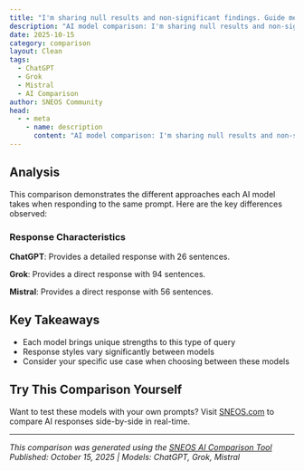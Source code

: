 ```yaml
---
title: "I'm sharing null results and non-significant findings. Guide me: 1) Submit to journals accepting null results (PLOS ONE"
description: "AI model comparison: I'm sharing null results and non-significant findings. Guide me: 1) Submit to journals accepting nul..."
date: 2025-10-15
category: comparison
layout: Clean
tags:
  - ChatGPT
  - Grok
  - Mistral
  - AI Comparison
author: SNEOS Community
head:
  - - meta
    - name: description
      content: "AI model comparison: I'm sharing null results and non-significant findings. Guide me: 1) Submit to journals accepting null results (PLOS ONE..."
---
```


<ChatComparison
  title="I'm sharing null results and non-significant findings. Guide me: 1) Submit to journals accepting null results (PLOS ONE"
  prompt="I'm sharing null results and non-significant findings. Guide me: 1) Submit to journals accepting null results (PLOS ONE"
  :responses='{"ChatGPT": "Submitting null results and non-significant findings is an important part of scientific communication, and it can help promote transparency and reduce publication bias. Here\u2019s a guide tailored to your request for submitting to journals that accept null results:\n\n1. **Choose the Right Journal:**\n   - **PLOS ONE:** This is an excellent choice, as it accepts research across a wide array of disciplines and is open to null results.\n   - Other journals to consider:\n     - **Frontiers** (various sections)\n     - **Journal of Null Results**\n     - **BMC Research Notes**\n     - **Scientific Reports**\n     - **The Journal of Open Psychology Data** (if your research pertains to psychology)\n\n2. **Prepare Your Manuscript:**\n   - **Structure:** Follow the standard structure of a research paper: Abstract, Introduction, Methods, Results, Discussion, and Conclusion.\n   - **Clear Presentation:** Be clear and concise when stating your null results. Highlight the importance of these findings in the context of your research question.\n   - **Contextualization:** Discuss the implications of your results. Even if they are null, they contribute valuable information to your field.\n\n3. **Include a Comprehensive Discussion:**\n   - **Importance of Null Results:** Emphasize why it\u0027s crucial to publish null results, such as addressing gaps in literature, informing future research, or correcting misconceptions.\n   - **Limitations and Future Directions:** Discuss any limitations that might have influenced your results and suggest avenues for future research that could build upon your findings.\n   - **Comparison to Existing Literature:** Relate your results to previous findings, explaining how your results fit within the broader context of the field.\n\n4. **Follow Journal Guidelines:**\n   - Each journal has specific submission guidelines. Make sure to format your manuscript according to their requirements which usually include aspects like font size, reference style, and figure/table formatting.\n\n5. **Submit and Promote:**\n   - After submission, consider sharing your research on platforms like ResearchGate, Twitter, or relevant academic communities to increase visibility and encourage dialogue about the importance of null findings in science.\n\n6. **Be Prepared for Feedback:**\n   - Reviewers may have questions or suggestions regarding your methodology or the interpretation of your findings. Be open to constructive criticism and willing to revise your manuscript based on their feedback.\n\n7. **Consider Preprints:**\n   - If applicable, you might also consider posting a preprint of your work before submitting to a journal. This can help to disseminate your findings early and establish your contribution to the field.\n\nBy following these steps, you can effectively communicate your null results and make a meaningful contribution to the scientific community. Good luck with your submission!", "Grok": "### Acknowledging Null Results in Research\nPublishing null or non-significant findings is crucial for scientific integrity, as it combats publication bias and helps build a complete picture of the evidence. Journals like PLOS ONE are indeed receptive to such results, provided the study is methodologically sound and contributes meaningfully (e.g., through rigorous design, replication attempts, or implications for future work). Below, I\u0027ll guide you on journal selection and submission strategy, starting with PLOS ONE.\n\n### 1. Recommended Journals Accepting Null Results\nFocus on open-access or generalist journals with policies explicitly supporting null/non-significant findings. Here\u0027s a curated list (beyond PLOS ONE), prioritized by reputation, impact factor (approximate as of 2023), and openness to null results:\n\n- **PLOS ONE** (Impact Factor: ~3.7)\n  - **Why it fits**: PLOS ONE evaluates manuscripts solely on scientific validity, not novelty or significance. They explicitly welcome null results if the methods are robust and the study addresses a clear question. It\u0027s multidisciplinary, covering biology, medicine, social sciences, and more.\n  - **Submission tips**: \n    - Emphasize method quality in your abstract and discussion (e.g., power analysis to show the study was adequately powered yet still found no effect).\n    - Their review process is efficient (median ~2-3 months); acceptance rate is ~50%.\n    - APC (Article Processing Charge): ~$1,800 USD (waivers available for low-income researchers).\n    - Submission portal: plosone.org/submission-guidelines.\n  - **Evidence of acceptance**: PLOS ONE has published thousands of null-result papers, such as replication studies showing no effect (e.g., search their database for \u0022null results\u0022 yields hits in psychology and neuroscience).\n\n- **Journal of Articles in Support of the Null Hypothesis (JASNH)** (No impact factor; niche)\n  - **Why it fits**: Exclusively dedicated to null results across disciplines. It\u0027s a safe haven for non-significant findings, with a low barrier for methodological soundness.\n  - **Submission tips**: Keep it straightforward\u2014focus on the hypothesis, methods, and why the null matters. No APC; fully open access.\n  - **Drawback**: Lower visibility due to niche focus. Submission via their website (kosovo.jasnh.com).\n\n- **PeerJ** (Impact Factor: ~2.4)\n  - **Why it fits**: Like PLOS ONE, it prioritizes scientific rigor over impact. They\u0027ve published null findings in ecology, biomedicine, and computer science.\n  - **Submission tips**: Highlight transparency (e.g., preregistration if applicable). APC: ~$1,395 USD (lifetime membership option for $399 covers multiple papers).\n  - **Evidence**: PeerJ\u0027s policy states they \u0022do not reject papers on the basis of... perceived lack of interest.\u0022\n\n- **Royal Society Open Science** (Impact Factor: ~3.2)\n  - **Why it fits**: Open to all sciences; encourages negative results to advance knowledge. Strong in physics, biology, and social sciences.\n  - **Submission tips**: Frame your null findings in the broader context (e.g., contradicting prior positive results). APC: ~\u00A31,350 GBP.\n  - **Evidence**: They publish special collections on replication and null outcomes.\n\n- **Other strong options**:\n  - **Comprehensive Results in Social Psychology** (Impact Factor: ~2.5): Psychology-focused, loves nulls for bias reduction.\n  - **eLife** (Impact Factor: ~7.7): Shifting to a more inclusive model; accepts nulls if high-quality (though competitive).\n  - **F1000Research** (No traditional IF): Post-publication peer review; ideal for rapid sharing of nulls with no APC for initial posting.\n\nTo find more, search databases like PubMed, Scopus, or DOAJ with keywords like \u0022journals accepting negative results\u0022 or check the Registry of Open Access Repositories (ROARMAP) for policies.\n\n### 2. Preparing Your Manuscript for Submission\n- **Framing the Story**: Don\u0027t bury the lede\u2014state the null result upfront in the abstract. Discuss implications (e.g., \u0022These findings suggest no causal link, informing resource allocation\u0022). Include a power analysis to preempt critiques about underpowering.\n- **Structure Adjustments**:\n  - **Introduction**: Clearly state the hypothesis and why testing it matters (cite publication bias literature, e.g., Fanelli 2010 in PLOS ONE).\n  - **Methods**: Be exhaustive\u2014share data/code via repositories like Zenodo or OSF for reproducibility.\n  - **Results/Discussion**: Report effect sizes/confidence intervals, not just p-values. Explore reasons for null (e.g., sample size, confounders) without speculating wildly.\n- **Common Pitfalls to Avoid**:\n  - Weak methods: Nulls get rejected if they seem underpowered or flawed\u2014aim for at least 80% power.\n  - Lack of novelty: Even nulls need context (e.g., \u0022This replicates X study but in a new population\u0022).\n  - Overhyping: Avoid phrases like \u0022surprisingly no effect\u0022\u2014stick to facts.\n- **Pre-Submission Checks**: Use tools like StatCheck for stats errors. Get feedback from peers via platforms like Peerage of Science.\n\n### 3. General Submission Strategy\n- **Target Selection**: Start with PLOS ONE if your field aligns (broad scope). If rejected, cascade to lower-tier options like JASNH. Check each journal\u0027s \u0022Aims \u0026 Scope\u0022 for null-friendly language.\n- **Timeline**: Expect 1-6 months for review. Track with ORCID and Publons for credit.\n- **Alternatives if Journal Rejection**: Consider preprints (e.g., bioRxiv, PsyArXiv) to establish priority, then submit. Or registered reports (e.g., via Registered Reports Network) for planned null-friendly studies.\n- **Resources**: \n  - Read \u0022How to publish negative results\u0022 guides from PLOS (plos.org) or Nature (nature.com/articles/d41586-019-01386-0).\n  - Join communities like Null Hypothesis Initiative (alltrials.net) for support.\n\nThis approach should boost your chances\u2014many researchers succeed this way, contributing to more honest science. If you share your field or abstract, I can refine this further.", "Mistral": "Sharing null results and non-significant findings is crucial for the scientific community as it helps to avoid publication bias and provides a more comprehensive understanding of research outcomes. Here\u2019s a step-by-step guide to help you submit your findings to journals that accept null results, with a focus on PLOS ONE:\n\n### 1. Prepare Your Manuscript\n\n**a. Title and Abstract:**\n   - Ensure your title and abstract clearly state that the study reports null results or non-significant findings.\n   - Highlight the importance of these findings in the context of the broader research field.\n\n**b. Introduction:**\n   - Provide a thorough background and rationale for your study.\n   - Explain why null results are important and how they contribute to the existing literature.\n\n**c. Methods:**\n   - Describe your methods in detail to ensure reproducibility.\n   - Justify your sample size, statistical methods, and any other relevant methodological choices.\n\n**d. Results:**\n   - Present your null results clearly and transparently.\n   - Include all relevant data and statistical analyses.\n\n**e. Discussion:**\n   - Interpret your null results in the context of previous research.\n   - Discuss potential reasons for the null findings and their implications.\n   - Highlight the importance of publishing null results to avoid publication bias.\n\n**f. Conclusion:**\n   - Summarize your findings and their significance.\n   - Suggest directions for future research.\n\n### 2. Choose the Right Journal\n\n**a. PLOS ONE:**\n   - PLOS ONE is known for accepting null results as long as the research is methodologically sound and ethically conducted.\n   - Ensure your manuscript adheres to PLOS ONE\u2019s submission guidelines, which can be found on their website.\n\n**b. Other Journals:**\n   - Consider other journals that explicitly state they accept null results, such as:\n     - *Journal of Negative Results in Biomedicine*\n     - *Journal of Articles in Support of the Null Hypothesis*\n     - *BMC Research Notes*\n     - *PeerJ*\n\n### 3. Submission Process\n\n**a. PLOS ONE Submission:**\n   - Visit the PLOS ONE submission site: [PLOS ONE Submission](https://journals.plos.org/plosone/s/submit-now)\n   - Create an account if you don\u2019t already have one.\n   - Follow the step-by-step submission process, ensuring you upload all required documents (manuscript, cover letter, etc.).\n   - Include a cover letter that emphasizes the importance of your null results and how they contribute to the field.\n\n**b. General Submission Tips:**\n   - Ensure your manuscript is formatted according to the journal\u2019s guidelines.\n   - Include a detailed cover letter explaining the significance of your null results.\n   - Be prepared to address reviewer comments and make revisions as needed.\n\n### 4. Addressing Reviewer Comments\n\n**a. Initial Review:**\n   - Carefully read and address all reviewer comments.\n   - Provide detailed responses to each comment, explaining any changes made or justifying why changes were not made.\n\n**b. Revisions:**\n   - Make all necessary revisions to your manuscript based on reviewer feedback.\n   - Ensure that your revisions are clearly highlighted in the revised manuscript.\n\n### 5. Final Steps\n\n**a. Acceptance:**\n   - Once your manuscript is accepted, follow the journal\u2019s instructions for final submission and publication.\n\n**b. Post-Publication:**\n   - Promote your published work through social media, academic networks, and other relevant platforms.\n   - Engage with the scientific community to discuss the implications of your null results.\n\n### Additional Tips\n\n- **Transparency:** Be transparent about your methods and results. Include all relevant data and analyses.\n- **Ethics:** Ensure that your research adheres to ethical guidelines and standards.\n- **Collaboration:** Consider collaborating with other researchers who have similar findings to strengthen your argument.\n\nBy following these steps, you can effectively share your null results and non-significant findings with the scientific community, contributing to a more complete and unbiased body of knowledge."}' published-date="{DateTime.UtcNow:HH:mm}"
/>

## Analysis

This comparison demonstrates the different approaches each AI model takes when responding to the same prompt. Here are the key differences observed:

### Response Characteristics

**ChatGPT**: Provides a detailed response with 26 sentences. 

**Grok**: Provides a direct response with 94 sentences. 

**Mistral**: Provides a direct response with 56 sentences. 

## Key Takeaways

- Each model brings unique strengths to this type of query
- Response styles vary significantly between models
- Consider your specific use case when choosing between these models

## Try This Comparison Yourself

Want to test these models with your own prompts? Visit [SNEOS.com](https://sneos.com) to compare AI responses side-by-side in real-time.

---

*This comparison was generated using the [SNEOS AI Comparison Tool](https://sneos.com)*
*Published: October 15, 2025 | Models: ChatGPT, Grok, Mistral*
